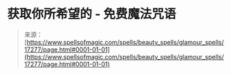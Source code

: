 <!--yml

category: 未分类

date: 2024-06-12 18:58:14

-->

# 获取你所希望的 - 免费魔法咒语

> 来源：[https://www.spellsofmagic.com/spells/beauty_spells/glamour_spells/17277/page.html#0001-01-01](https://www.spellsofmagic.com/spells/beauty_spells/glamour_spells/17277/page.html#0001-01-01)
